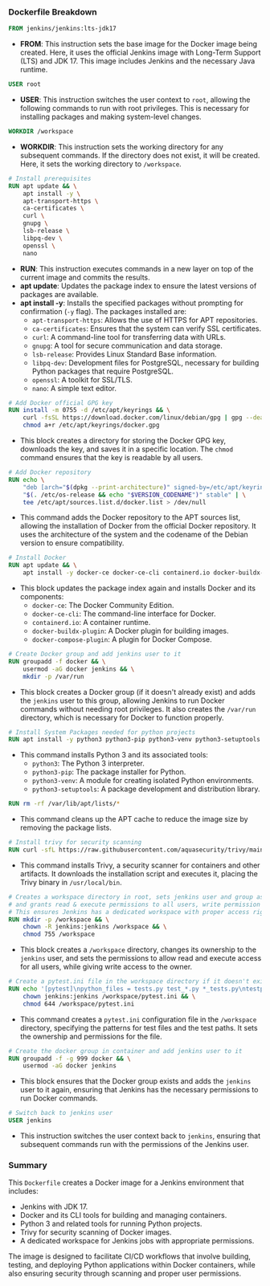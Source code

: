 ### Dockerfile Breakdown

```dockerfile
FROM jenkins/jenkins:lts-jdk17
```
- **FROM**: This instruction sets the base image for the Docker image being created. Here, it uses the official Jenkins image with Long-Term Support (LTS) and JDK 17. This image includes Jenkins and the necessary Java runtime.

```dockerfile
USER root
```
- **USER**: This instruction switches the user context to `root`, allowing the following commands to run with root privileges. This is necessary for installing packages and making system-level changes.

```dockerfile
WORKDIR /workspace
```
- **WORKDIR**: This instruction sets the working directory for any subsequent commands. If the directory does not exist, it will be created. Here, it sets the working directory to `/workspace`.

```dockerfile
# Install prerequisites
RUN apt update && \
    apt install -y \
    apt-transport-https \
    ca-certificates \
    curl \
    gnupg \
    lsb-release \
    libpq-dev \
    openssl \
    nano
```
- **RUN**: This instruction executes commands in a new layer on top of the current image and commits the results. 
- **apt update**: Updates the package index to ensure the latest versions of packages are available.
- **apt install -y**: Installs the specified packages without prompting for confirmation (`-y` flag). The packages installed are:
  - `apt-transport-https`: Allows the use of HTTPS for APT repositories.
  - `ca-certificates`: Ensures that the system can verify SSL certificates.
  - `curl`: A command-line tool for transferring data with URLs.
  - `gnupg`: A tool for secure communication and data storage.
  - `lsb-release`: Provides Linux Standard Base information.
  - `libpq-dev`: Development files for PostgreSQL, necessary for building Python packages that require PostgreSQL.
  - `openssl`: A toolkit for SSL/TLS.
  - `nano`: A simple text editor.

```dockerfile
# Add Docker official GPG key
RUN install -m 0755 -d /etc/apt/keyrings && \
    curl -fsSL https://download.docker.com/linux/debian/gpg | gpg --dearmor -o /etc/apt/keyrings/docker.gpg && \
    chmod a+r /etc/apt/keyrings/docker.gpg
```
- This block creates a directory for storing the Docker GPG key, downloads the key, and saves it in a specific location. The `chmod` command ensures that the key is readable by all users.

```dockerfile
# Add Docker repository
RUN echo \
    "deb [arch="$(dpkg --print-architecture)" signed-by=/etc/apt/keyrings/docker.gpg] https://download.docker.com/linux/debian \
    "$(. /etc/os-release && echo "$VERSION_CODENAME")" stable" | \
    tee /etc/apt/sources.list.d/docker.list > /dev/null
```
- This command adds the Docker repository to the APT sources list, allowing the installation of Docker from the official Docker repository. It uses the architecture of the system and the codename of the Debian version to ensure compatibility.

```dockerfile
# Install Docker
RUN apt update && \
    apt install -y docker-ce docker-ce-cli containerd.io docker-buildx-plugin docker-compose-plugin
```
- This block updates the package index again and installs Docker and its components:
  - `docker-ce`: The Docker Community Edition.
  - `docker-ce-cli`: The command-line interface for Docker.
  - `containerd.io`: A container runtime.
  - `docker-buildx-plugin`: A Docker plugin for building images.
  - `docker-compose-plugin`: A plugin for Docker Compose.

```dockerfile
# Create Docker group and add jenkins user to it
RUN groupadd -f docker && \
    usermod -aG docker jenkins && \
    mkdir -p /var/run
```
- This block creates a Docker group (if it doesn't already exist) and adds the `jenkins` user to this group, allowing Jenkins to run Docker commands without needing root privileges. It also creates the `/var/run` directory, which is necessary for Docker to function properly.

```dockerfile
# Install System Packages needed for python projects
RUN apt install -y python3 python3-pip python3-venv python3-setuptools 
```
- This command installs Python 3 and its associated tools:
  - `python3`: The Python 3 interpreter.
  - `python3-pip`: The package installer for Python.
  - `python3-venv`: A module for creating isolated Python environments.
  - `python3-setuptools`: A package development and distribution library.

```dockerfile
RUN rm -rf /var/lib/apt/lists/*
```
- This command cleans up the APT cache to reduce the image size by removing the package lists.

```dockerfile
# Install trivy for security scanning
RUN curl -sfL https://raw.githubusercontent.com/aquasecurity/trivy/main/contrib/install.sh | sh -s -- -b /usr/local/bin
```
- This command installs Trivy, a security scanner for containers and other artifacts. It downloads the installation script and executes it, placing the Trivy binary in `/usr/local/bin`.

```dockerfile
# Creates a workspace directory in root, sets jenkins user and group as owner,
# and grants read & execute permissions to all users, write permission to owner.
# This ensures Jenkins has a dedicated workspace with proper access rights
RUN mkdir -p /workspace && \
    chown -R jenkins:jenkins /workspace && \
    chmod 755 /workspace
```
- This block creates a `/workspace` directory, changes its ownership to the `jenkins` user, and sets the permissions to allow read and execute access for all users, while giving write access to the owner.

```dockerfile
# Create a pytest.ini file in the workspace directory if it doesn't exist and set the testpaths
RUN echo '[pytest]\npython_files = tests.py test_*.py *_tests.py\ntestpaths = tests' > /workspace/pytest.ini && \
    chown jenkins:jenkins /workspace/pytest.ini && \
    chmod 644 /workspace/pytest.ini
```
- This command creates a `pytest.ini` configuration file in the `/workspace` directory, specifying the patterns for test files and the test paths. It sets the ownership and permissions for the file.

```dockerfile
# Create the docker group in container and add jenkins user to it
RUN groupadd -f -g 999 docker && \
    usermod -aG docker jenkins
```
- This block ensures that the Docker group exists and adds the `jenkins` user to it again, ensuring that Jenkins has the necessary permissions to run Docker commands.

```dockerfile
# Switch back to jenkins user
USER jenkins
```
- This instruction switches the user context back to `jenkins`, ensuring that subsequent commands run with the permissions of the Jenkins user.

### Summary

This `Dockerfile` creates a Docker image for a Jenkins environment that includes:
- Jenkins with JDK 17.
- Docker and its CLI tools for building and managing containers.
- Python 3 and related tools for running Python projects.
- Trivy for security scanning of Docker images.
- A dedicated workspace for Jenkins jobs with appropriate permissions.

The image is designed to facilitate CI/CD workflows that involve building, testing, and deploying Python applications within Docker containers, while also ensuring security through scanning and proper user permissions.
